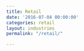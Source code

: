 ```yaml
---
title: Retail
date: '2016-07-04 00:00:00'
categories: retail
layout: industries
permalink: "/retail/"

---
```

